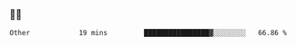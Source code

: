 ### 👨‍💻

<!--START_SECTION:waka-->

```text
Other            19 mins         ████████████████▓░░░░░░░░   66.86 %
```

<!--END_SECTION:waka-->
